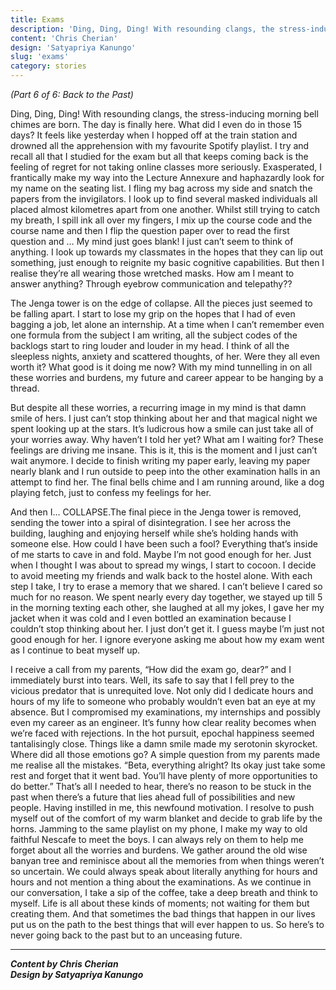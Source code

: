 ```yaml
---
title: Exams
description: 'Ding, Ding, Ding! With resounding clangs, the stress-inducing morning bell chimes are born. The day is...'
content: 'Chris Cherian'
design: 'Satyapriya Kanungo'
slug: 'exams'
category: stories
---
```


_(Part 6 of 6: Back to the Past)_

Ding, Ding, Ding! With resounding clangs, the stress-inducing morning bell chimes are born. The day is finally here. What did I even do in those 15 days? It feels like yesterday when I hopped off at the train station and drowned all the apprehension with my favourite Spotify playlist. I try and recall all that I studied for the exam but all that keeps coming back is the feeling of regret for not taking online classes more seriously. Exasperated, I frantically make my way into the Lecture Annexure and haphazardly look for my name on the seating list. I fling my bag across my side and snatch the papers from the invigilators. I look up to find several masked individuals all placed almost kilometres apart from one another. Whilst still trying to catch my breath, I spill ink all over my fingers, I mix up the course code and the course name and then I flip the question paper over to read the first question and … My mind just goes blank! I just can’t seem to think of anything. I look up towards my classmates in the hopes that they can lip out something, just enough to reignite my basic cognitive capabilities. But then I realise they’re all wearing those wretched masks. How am I meant to answer anything? Through eyebrow communication and telepathy??

The Jenga tower is on the edge of collapse. All the pieces just seemed to be falling apart. I start to lose my grip on the hopes that I had of even bagging a job, let alone an internship. At a time when I can’t remember even one formula from the subject I am writing, all the subject codes of the backlogs start to ring louder and louder in my head. I think of all the sleepless nights, anxiety and scattered thoughts, of her. Were they all even worth it? What good is it doing me now? With my mind tunnelling in on all these worries and burdens, my future and career appear to be hanging by a thread.

But despite all these worries, a recurring image in my mind is that damn smile of hers. I just can’t stop thinking about her and that magical night we spent looking up at the stars. It’s ludicrous how a smile can just take all of your worries away. Why haven’t I told her yet? What am I waiting for? These feelings are driving me insane. This is it, this is the moment and I just can’t wait anymore. I decide to finish writing my paper early, leaving my paper nearly blank and I run outside to peep into the other examination halls in an attempt to find her. The final bells chime and I am running around, like a dog playing fetch, just to confess my feelings for her.

And then I… COLLAPSE.The final piece in the Jenga tower is removed, sending the tower into a spiral of disintegration. I see her across the building, laughing and enjoying herself while she’s holding hands with someone else. How could I have been such a fool? Everything that’s inside of me starts to cave in and fold. Maybe I’m not good enough for her. Just when I thought I was about to spread my wings, I start to cocoon. I decide to avoid meeting my friends and walk back to the hostel alone. With each step I take, I try to erase a memory that we shared. I can’t believe I cared so much for no reason. We spent nearly every day together, we stayed up till 5 in the morning texting each other, she laughed at all my jokes, I gave her my jacket when it was cold and I even bottled an examination because I couldn’t stop thinking about her. I just don’t get it. I guess maybe I’m just not good enough for her. I ignore everyone asking me about how my exam went as I continue to beat myself up.

I receive a call from my parents, “How did the exam go, dear?” and I immediately burst into tears. Well, its safe to say that I fell prey to the vicious predator that is unrequited love. Not only did I dedicate hours and hours of my life to someone who probably wouldn’t even bat an eye at my absence. But I compromised my examinations, my internships and possibly even my career as an engineer. It’s funny how clear reality becomes when we’re faced with rejections. In the hot pursuit, epochal happiness seemed tantalisingly close. Things like a damn smile made my serotonin skyrocket. Where did all those emotions go? A simple question from my parents made me realise all the mistakes. “Beta, everything alright? Its okay just take some rest and forget that it went bad. You’ll have plenty of more opportunities to do better.” That’s all I needed to hear, there’s no reason to be stuck in the past when there’s a future that lies ahead full of possibilities and new people. Having instilled in me, this newfound motivation. I resolve to push myself out of the comfort of my warm blanket and decide to grab life by the horns. Jamming to the same playlist on my phone, I make my way to old faithful Nescafe to meet the boys. I can always rely on them to help me forget about all the worries and burdens. We gather around the old wise banyan tree and reminisce about all the memories from when things weren’t so uncertain. We could always speak about literally anything for hours and hours and not mention a thing about the examinations. As we continue in our conversation, I take a sip of the coffee, take a deep breath and think to myself. Life is all about these kinds of moments; not waiting for them but creating them. And that sometimes the bad things that happen in our lives put us on the path to the best things that will ever happen to us. So here’s to never going back to the past but to an unceasing future.

---

**_Content by Chris Cherian_** <br>
**_Design by Satyapriya Kanungo_**
